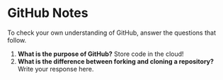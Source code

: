 # GitHub Notes

To check your own understanding of GitHub, answer the questions that follow.

1. **What is the purpose of GitHub?** Store code in the cloud!
1. **What is the difference between forking and cloning a repository?** Write your response here.